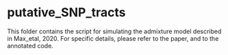 # putative_SNP_tracts

This folder contains the script for simulating the admixture model described in Max_etal, 2020.
For specific details, please refer to the paper, and to the annotated code.
